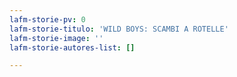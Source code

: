 ```yaml
---
lafm-storie-pv: 0
lafm-storie-titulo: 'WILD BOYS: SCAMBI A ROTELLE'
lafm-storie-image: ''
lafm-storie-autores-list: []

---
```


